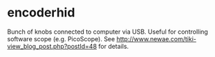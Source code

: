encoderhid
==========

Bunch of knobs connected to computer via USB. Useful for controlling software scope (e.g. PicoScope). See http://www.newae.com/tiki-view_blog_post.php?postId=48 for details.